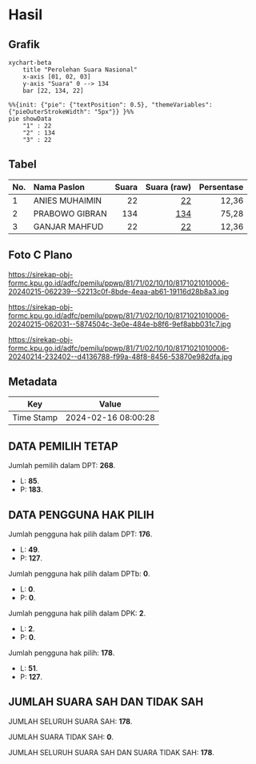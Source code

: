 # Hasil

## Grafik

```mermaid
xychart-beta
    title "Perolehan Suara Nasional"
    x-axis [01, 02, 03]
    y-axis "Suara" 0 --> 134
    bar [22, 134, 22]
```

```mermaid
%%{init: {"pie": {"textPosition": 0.5}, "themeVariables": {"pieOuterStrokeWidth": "5px"}} }%%
pie showData
    "1" : 22
    "2" : 134
    "3" : 22
```

## Tabel

| No. | Nama Paslon    | Suara | Suara (raw) | Persentase |
|:--- |:-------------- | -----:| -----------:| ----------:|
| 1   | ANIES MUHAIMIN | 22    | [22][p-1]   | 12,36      |
| 2   | PRABOWO GIBRAN | 134   | [134][p-2]  | 75,28      |
| 3   | GANJAR MAHFUD  | 22    | [22][p-3]   | 12,36      |


[p-1]: https://github.com/gigit-pemilu/pemilu-2024/blob/main/pilpres/hitung-suara/sub/81-maluku/sub/71-kota-ambon/sub/02-sirimau/sub/1010-pandan-kasturi/sub/006-tps/sub/paslon-1.txt
[p-2]: https://github.com/gigit-pemilu/pemilu-2024/blob/main/pilpres/hitung-suara/sub/81-maluku/sub/71-kota-ambon/sub/02-sirimau/sub/1010-pandan-kasturi/sub/006-tps/sub/paslon-2.txt
[p-3]: https://github.com/gigit-pemilu/pemilu-2024/blob/main/pilpres/hitung-suara/sub/81-maluku/sub/71-kota-ambon/sub/02-sirimau/sub/1010-pandan-kasturi/sub/006-tps/sub/paslon-3.txt

## Foto C Plano

https://sirekap-obj-formc.kpu.go.id/adfc/pemilu/ppwp/81/71/02/10/10/8171021010006-20240215-062239--52213c0f-8bde-4eaa-ab61-19116d28b8a3.jpg

https://sirekap-obj-formc.kpu.go.id/adfc/pemilu/ppwp/81/71/02/10/10/8171021010006-20240215-062031--5874504c-3e0e-484e-b8f6-9ef8abb031c7.jpg

https://sirekap-obj-formc.kpu.go.id/adfc/pemilu/ppwp/81/71/02/10/10/8171021010006-20240214-232402--d4136788-f99a-48f8-8456-53870e982dfa.jpg


## Metadata

| Key        | Value               |
| ---------- | ------------------- |
| Time Stamp | 2024-02-16 08:00:28 |


## DATA PEMILIH TETAP

Jumlah pemilih dalam DPT: **268**.
 * L: **85**.
 * P: **183**.

## DATA PENGGUNA HAK PILIH

Jumlah pengguna hak pilih dalam DPT: **176**.
 * L: **49**.
 * P: **127**.

Jumlah pengguna hak pilih dalam DPTb: **0**.
 * L: **0**.
 * P: **0**.

Jumlah pengguna hak pilih dalam DPK: **2**.
 * L: **2**.
 * P: **0**.

Jumlah pengguna hak pilih: **178**.
 * L: **51**.
 * P: **127**.

## JUMLAH SUARA SAH DAN TIDAK SAH

JUMLAH SELURUH SUARA SAH: **178**.

JUMLAH SUARA TIDAK SAH: **0**.

JUMLAH SELURUH SUARA SAH DAN SUARA TIDAK SAH: **178**.


